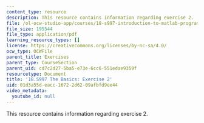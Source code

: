 ```yaml
---
content_type: resource
description: This resource contains information regarding exercise 2.
file: /ol-ocw-studio-app/courses/18-s997-introduction-to-matlab-programming-fall-2011/01d3a55deacc16722d6209afbfd9ee44_MIT18_S997F11_Exercise_2.pdf
file_size: 195544
file_type: application/pdf
learning_resource_types: []
license: https://creativecommons.org/licenses/by-nc-sa/4.0/
ocw_type: OCWFile
parent_title: Exercises
parent_type: CourseSection
parent_uid: cd7c2d27-5ba5-e73e-6cc6-551edae9359f
resourcetype: Document
title: '18.S997 The Basics: Exercise 2'
uid: 01d3a55d-eacc-1672-2d62-09afbfd9ee44
video_metadata:
  youtube_id: null
---
```

This resource contains information regarding exercise 2.